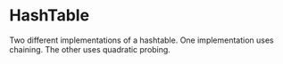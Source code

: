# HashTable
Two different implementations of a hashtable. One implementation uses chaining. The other uses quadratic probing.
